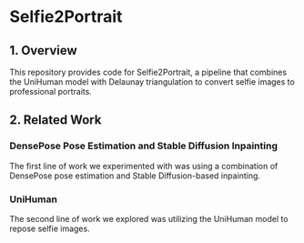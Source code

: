# Selfie2Portrait

## 1. Overview

This repository provides code for Selfie2Portrait, a pipeline that combines the UniHuman model with Delaunay triangulation to convert selfie images to professional portraits. 

## 2. Related Work

### DensePose Pose Estimation and Stable Diffusion Inpainting

The first line of work we experimented with was using a combination of DensePose pose estimation and Stable Diffusion-based inpainting. 

### UniHuman 

The second line of work we explored was utilizing the UniHuman model to repose selfie images.  





